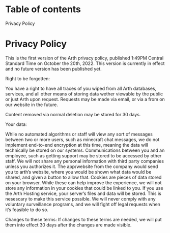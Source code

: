 # Table of contents
Privacy Policy

# Privacy Policy

This is the first version of the Arth privacy policy, published 1:49PM Central Standard Time on October the 20th, 2022. This version is currently in effect and no future version has been published yet.

Right to be forgotten:

You have a right to have all traces of you wiped from all Arth databases, services, and all other means of storing data wether viewable by the public or just Arth upon request. Requests may be made via email, or via a from on our website in the future. 

Content removed via normal deletion may be stored for 30 days.

Your data:

While no automated algorithms or staff will view any sort of messages between two or more users, such as minecraft chat messages, we do not implement end-to-end encryption at this time, meaning the data will technically be stored on our systems. 
Communications between you and an employee, such as getting support may be stored to be accessed by other staff.
We will not share any personal information with third party companies unless you authorizes it. The app/website from the company would send you to arth’s website, where you would be shown what data would be shared, and given a button to allow that.
Cookies are pieces of data stored on your browser. While these can help improve the experience, we will not store any information in your cookies that could be linked to you.
If you use the Arth Hosting service, your server’s files and data will be stored. This is nesescary to make this service possible.
We will never comply with any voluntary surveillance programs, and we will fight off legal requests when it’s feasible to do so.

Changes to these terms:
If changes to these terms are needed, we will put them into effect 30 days after the changes are made visible.
